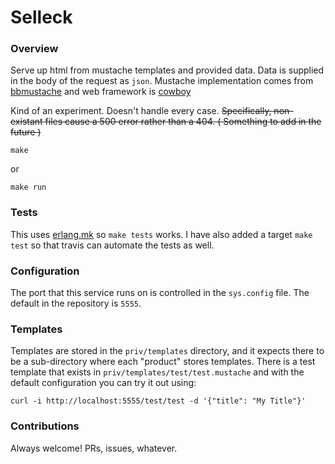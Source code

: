 # Selleck

### Overview

Serve up html from mustache templates and provided data. Data is supplied in the
body of the request as `json`. Mustache implementation comes from
[bbmustache](https://github.com/soranoba/bbmustache) and web framework is
[cowboy](https://ninenines.eu/)

Kind of an experiment. Doesn't handle every case. ~~Specifically, non-existant files
cause a 500 error rather than a 404. ( Something to add in the future )~~

    make

or

    make run
    
### Tests

This uses [erlang.mk](http://erlang.mk) so `make tests` works. I have also added a target
`make test` so that travis can automate the tests as well.

### Configuration

The port that this service runs on is controlled in the `sys.config` file.
The default in the repository is `5555`.

### Templates

Templates are stored in the `priv/templates` directory, and it expects there
to be a sub-directory where each "product" stores templates. There is a test
template that exists in `priv/templates/test/test.mustache` and with the
default configuration you can try it out using:

    curl -i http://localhost:5555/test/test -d '{"title": "My Title"}'

### Contributions

Always welcome! PRs, issues, whatever.

